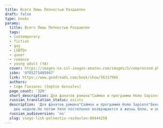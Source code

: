 ```yaml
---
title: Всего Лишь Полностью Раздавлен
draft: false
type: books
params:
  title: Всего Лишь Полностью Раздавлен
  tags:
  - contemporary
  - fiction
  - gay
  - LGBTQ+
  - queer
  - romance
  - young adult (YA)
  cover: https://images-na.ssl-images-amazon.com/images/S/compressed.photo.goodreads.com/books/1608197941i/56317968.jpg
  isbn: '9785271485947'
  link: https://www.goodreads.com/book/show/56317968
  authors:
  - Софи Гонзалес (Sophie Gonzales)
  page_count: '320'
  short_description: Для фанатов романа"Саймон и программа Homo Sapiens"Бекки Алберталли и фильма"Бестолковые"! Финалист Goodreads Choise Awards-2020 и Southern Book Prize-2021.Уилл Таварис — это герой летнего романа...
  russian_translation_status: exists
  description: 'Для фанатов романа"Саймон и программа Homo Sapiens"Бекки Алберталли и фильма"Бестолковые"! Финалист Goodreads Choise Awards-2020 и Southern Book Prize-2021.Уилл Таварис — это герой летнего романа мечты: он смешной, ласковый, добрый... Но только Олли начинает думать, что нашел свое "жили долго и счастливо", как летние каникулы заканчиваются и Уилл перестает отвечать на его сообщения. Теперь Олли — одинокий принц, счастливый конец в сказке которого так и не наступил, а все усложняет еще и то, что ему приходится перевестись в новую школу на другом конце страны.По невероятному совпадению в этой же школе учится Уилл. Вот только Олли обнаруживает, что милый парень, которого он знал летом, — это не тот парень, который ходит в Старшую школу Коллинсвуда. Этот Уилл — шту класса и, если честно, немного козел. У Олли нет никакого желания тосковать по тому, кто не готов к отношениям, тем более что это новая версия Уилла, строящая из себя дерзкого качка, меняет свое мнение чуть ли не каждые
    две недели.Но потом Уилл постепенно возвращается в жизнь Олли, и он чувствует, как его решимость слабеет. В последний раз, когда он отдал Уиллу свое сердце, Уилл вернул его растоптанным и избитым.Олли был идиотом, если бы доверился ему снова.Так? Так.'
  russian_audioversion: 'no'
  slug: vsego-lish-polnostiu-razdavlen-88444258
---
```

